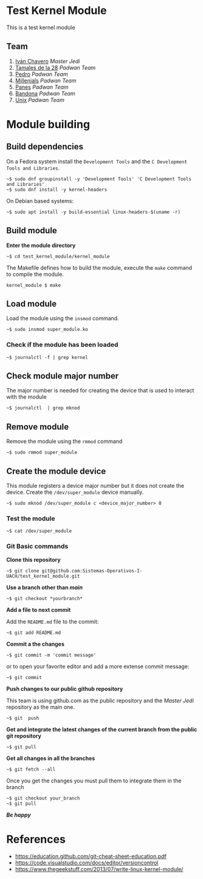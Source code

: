 # Test Kernel Module
This is a test kernel module

## Team



1. [Iván Chavero](https://github.com/imcsk8) *Master Jedi*
2. [Tamales de la 28](https://github.com/test_kernel_module/td28_kernel_module) *Padwan Team* 
3. [Pedro](https://github.com/test_kernel_module/pedro_kernel_module) *Padwan Team* 
4. [Millenials](https://github.com/Sistemas-Operativos-I-UACH/test_kernel_module/tree/main/millenials_kernel_module) *Padwan Team* 
5. [Panes](https://github.com/Sistemas-Operativos-I-UACH/test_kernel_module/tree/main/panes_kernel_module) *Padwan Team* 
6. [Bandona](https://github.com/test_kernel_module/bandona_kernel_module) *Padwan Team* 
7. [Unix](https://github.com/test_kernel_module/unix_kernel_module) *Padwan Team* 


# Module building

## Build dependencies

On a Fedora system install the `Development Tools`  and the `C Development Tools and Libraries`.

```
~$ sudo dnf groupinstall -y 'Development Tools' 'C Development Tools and Libraries'
~$ sudo dnf install -y kernel-headers
```

On Debian based systems:

```
~$ sudo apt install -y build-essential linux-headers-$(uname -r)
```

## Build module

**Enter the module directory**

```
~$ cd test_kernel_module/kernel_module
```

The Makefile defines how to build the module, execute the `make` command to compile the module.

```
kernel_module $ make
```

## Load module

Load the module using the `insmod` command.

```
~$ sudo insmod super_module.ko
```

### Check if the module has been loaded

```
~$ journalctl -f | grep kernel
```

## Check module major number

The major number is needed for creating the device that is used to interact with the module
```
~$ journalctl  | grep mknod
```


## Remove module

Remove the module using the `rmmod` command

```
~$ sudo rmmod super_module
```

## Create the module device

This module registers a device major number but it does not create the device. Create the `/dev/super_module` device manually.

```
~$ sudo mknod /dev/super_module c <device_major_number> 0
```

### Test the module

```
~$ cat /dev/super_module
```


### Git Basic commands

**Clone this repository**

```
~$ git clone git@github.com:Sistemas-Operativos-I-UACH/test_kernel_module.git
```

**Use a branch other than *main***

```
~$ git checkout *yourbranch*
```

**Add a file to next commit**

Add the `README.md` file to the commit:

```
~$ git add README.md
```

**Commit a the changes**
```
~$ git commit -m 'commit message'
```

or to open your favorite editor and add a more extense commit message:

```
~$ git commit
```

**Push changes to our public github repository**

This team is using github.com as the public repository and the *Master Jedi* repository as the main one.

```
~$ git  push
```

**Get and integrate the latest changes of the current branch from the public git repository**

```
~$ git pull
```

**Get all changes in all the branches**

```
~$ git fetch --all
```

Once you get the changes you must pull them to integrate them in the branch

```
~$ git checkout your_branch
~$ git pull
```


***Be happy***

# References

* https://education.github.com/git-cheat-sheet-education.pdf
* https://code.visualstudio.com/docs/editor/versioncontrol
* https://www.thegeekstuff.com/2013/07/write-linux-kernel-module/
